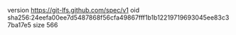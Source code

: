 version https://git-lfs.github.com/spec/v1
oid sha256:24eefa00ee7d5487868f56cfa49867fff1b1b12219719693045ee83c37ba17e5
size 566
